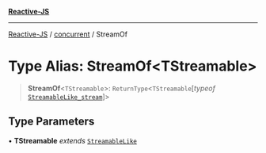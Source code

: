 [**Reactive-JS**](../../README.md)

***

[Reactive-JS](../../README.md) / [concurrent](../README.md) / StreamOf

# Type Alias: StreamOf\<TStreamable\>

> **StreamOf**\<`TStreamable`\>: `ReturnType`\<`TStreamable`\[*typeof* [`StreamableLike_stream`](../variables/StreamableLike_stream.md)\]\>

## Type Parameters

• **TStreamable** *extends* [`StreamableLike`](../interfaces/StreamableLike.md)
